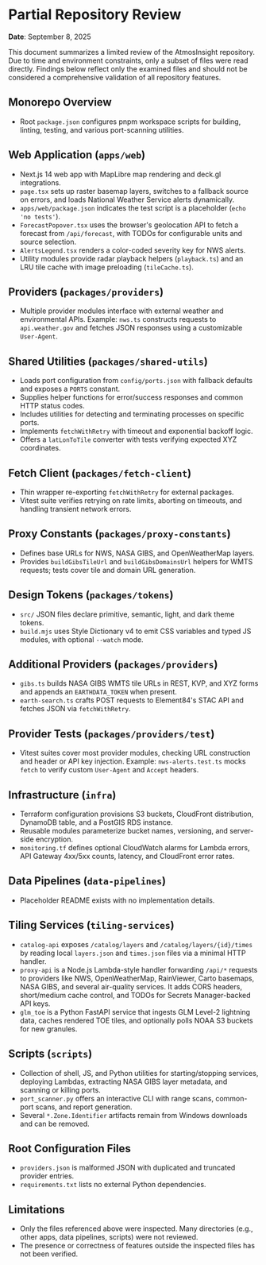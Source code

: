 # Partial Repository Review

**Date**: September 8, 2025

This document summarizes a limited review of the AtmosInsight repository. Due to time and environment constraints, only a subset of files were read directly. Findings below reflect only the examined files and should not be considered a comprehensive validation of all repository features.

## Monorepo Overview
- Root `package.json` configures pnpm workspace scripts for building, linting, testing, and various port-scanning utilities.

## Web Application (`apps/web`)
- Next.js 14 web app with MapLibre map rendering and deck.gl integrations.
- `page.tsx` sets up raster basemap layers, switches to a fallback source on errors, and loads National Weather Service alerts dynamically.
- `apps/web/package.json` indicates the test script is a placeholder (`echo 'no tests'`).
- `ForecastPopover.tsx` uses the browser's geolocation API to fetch a forecast from `/api/forecast`, with TODOs for configurable units and source selection.
- `AlertsLegend.tsx` renders a color-coded severity key for NWS alerts.
- Utility modules provide radar playback helpers (`playback.ts`) and an LRU tile cache with image preloading (`tileCache.ts`).

## Providers (`packages/providers`)
- Multiple provider modules interface with external weather and environmental APIs. Example: `nws.ts` constructs requests to `api.weather.gov` and fetches JSON responses using a customizable `User-Agent`.

## Shared Utilities (`packages/shared-utils`)
- Loads port configuration from `config/ports.json` with fallback defaults and exposes a `PORTS` constant.
- Supplies helper functions for error/success responses and common HTTP status codes.
- Includes utilities for detecting and terminating processes on specific ports.
- Implements `fetchWithRetry` with timeout and exponential backoff logic.
- Offers a `latLonToTile` converter with tests verifying expected XYZ coordinates.

## Fetch Client (`packages/fetch-client`)
- Thin wrapper re-exporting `fetchWithRetry` for external packages.
- Vitest suite verifies retrying on rate limits, aborting on timeouts, and handling transient network errors.

## Proxy Constants (`packages/proxy-constants`)
- Defines base URLs for NWS, NASA GIBS, and OpenWeatherMap layers.
- Provides `buildGibsTileUrl` and `buildGibsDomainsUrl` helpers for WMTS requests; tests cover tile and domain URL generation.

## Design Tokens (`packages/tokens`)
- `src/` JSON files declare primitive, semantic, light, and dark theme tokens.
- `build.mjs` uses Style Dictionary v4 to emit CSS variables and typed JS modules, with optional `--watch` mode.

## Additional Providers (`packages/providers`)
- `gibs.ts` builds NASA GIBS WMTS tile URLs in REST, KVP, and XYZ forms and appends an `EARTHDATA_TOKEN` when present.
- `earth-search.ts` crafts POST requests to Element84's STAC API and fetches JSON via `fetchWithRetry`.

## Provider Tests (`packages/providers/test`)
- Vitest suites cover most provider modules, checking URL construction and header or API key injection. Example: `nws-alerts.test.ts` mocks `fetch` to verify custom `User-Agent` and `Accept` headers.

## Infrastructure (`infra`)
- Terraform configuration provisions S3 buckets, CloudFront distribution, DynamoDB table, and a PostGIS RDS instance.
- Reusable modules parameterize bucket names, versioning, and server-side encryption.
- `monitoring.tf` defines optional CloudWatch alarms for Lambda errors, API Gateway 4xx/5xx counts, latency, and CloudFront error rates.

## Data Pipelines (`data-pipelines`)
- Placeholder README exists with no implementation details.

## Tiling Services (`tiling-services`)
- `catalog-api` exposes `/catalog/layers` and `/catalog/layers/{id}/times` by reading local `layers.json` and `times.json` files via a minimal HTTP handler.
- `proxy-api` is a Node.js Lambda-style handler forwarding `/api/*` requests to providers like NWS, OpenWeatherMap, RainViewer, Carto basemaps, NASA GIBS, and several air-quality services. It adds CORS headers, short/medium cache control, and TODOs for Secrets Manager-backed API keys.
- `glm_toe` is a Python FastAPI service that ingests GLM Level-2 lightning data, caches rendered TOE tiles, and optionally polls NOAA S3 buckets for new granules.

## Scripts (`scripts`)
- Collection of shell, JS, and Python utilities for starting/stopping services, deploying Lambdas, extracting NASA GIBS layer metadata, and scanning or killing ports.
- `port_scanner.py` offers an interactive CLI with range scans, common-port scans, and report generation.
- Several `*.Zone.Identifier` artifacts remain from Windows downloads and can be removed.

## Root Configuration Files
- `providers.json` is malformed JSON with duplicated and truncated provider entries.
- `requirements.txt` lists no external Python dependencies.

## Limitations
- Only the files referenced above were inspected. Many directories (e.g., other apps, data pipelines, scripts) were not reviewed.
- The presence or correctness of features outside the inspected files has not been verified.
